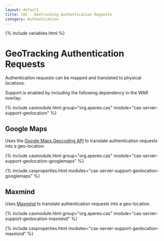 ```yaml
---
layout: default
title: CAS - GeoTracking Authentication Requests
category: Authentication
---
```

{% include variables.html %}


# GeoTracking Authentication Requests

Authentication requests can be mapped and translated to physical locations.

Support is enabled by including the following dependency in the WAR overlay:

{% include casmodule.html group="org.apereo.cas" module="cas-server-support-geolocation" %}

## Google Maps

Uses the [Google Maps Geocoding API](https://developers.google.com/maps/documentation/geocoding/start) to translate
authentication requests into a geo-location.

{% include casmodule.html group="org.apereo.cas" module="cas-server-support-geolocation-googlemaps" %}

{% include casproperties.html modules="cas-server-support-geolocation-googlemaps" %}

## Maxmind

Uses [Maxmind](https://www.maxmind.com/en/home) to translate
authentication requests into a geo-location.

{% include casmodule.html group="org.apereo.cas" module="cas-server-support-geolocation-maxmind" %}

{% include casproperties.html modules="cas-server-support-geolocation-maxmind" %}
